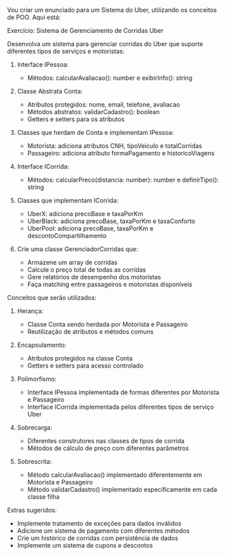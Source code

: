 Vou criar um enunciado para um Sistema do Uber, utilizando os conceitos de POO. Aqui está:

Exercício: Sistema de Gerenciamento de Corridas Uber

Desenvolva um sistema para gerenciar corridas do Uber que suporte diferentes tipos de serviços e motoristas:

1. Interface IPessoa:
   - Métodos: calcularAvaliacao(): number e exibirInfo(): string

2. Classe Abstrata Conta:
   - Atributos protegidos: nome, email, telefone, avaliacao
   - Métodos abstratos: validarCadastro(): boolean
   - Getters e setters para os atributos

3. Classes que herdam de Conta e implementam IPessoa:
   - Motorista: adiciona atributos CNH, tipoVeiculo e totalCorridas
   - Passageiro: adiciona atributo formaPagamento e historicoViagens

4. Interface ICorrida:
   - Métodos: calcularPreco(distancia: number): number e definirTipo(): string

5. Classes que implementam ICorrida:
   - UberX: adiciona precoBase e taxaPorKm
   - UberBlack: adiciona precoBase, taxaPorKm e taxaConforto
   - UberPool: adiciona precoBase, taxaPorKm e descontoCompartilhamento

6. Crie uma classe GerenciadorCorridas que:
   - Armazene um array de corridas
   - Calcule o preço total de todas as corridas
   - Gere relatórios de desempenho dos motoristas
   - Faça matching entre passageiros e motoristas disponíveis

Conceitos que serão utilizados:

1. Herança:
   - Classe Conta sendo herdada por Motorista e Passageiro
   - Reutilização de atributos e métodos comuns

2. Encapsulamento:
   - Atributos protegidos na classe Conta
   - Getters e setters para acesso controlado

3. Polimorfismo:
   - Interface IPessoa implementada de formas diferentes por Motorista e Passageiro
   - Interface ICorrida implementada pelos diferentes tipos de serviço Uber

4. Sobrecarga:
   - Diferentes construtores nas classes de tipos de corrida
   - Métodos de cálculo de preço com diferentes parâmetros

5. Sobrescrita:
   - Método calcularAvaliacao() implementado diferentemente em Motorista e Passageiro
   - Método validarCadastro() implementado especificamente em cada classe filha

Extras sugeridos:
- Implemente tratamento de exceções para dados inválidos
- Adicione um sistema de pagamento com diferentes métodos
- Crie um histórico de corridas com persistência de dados
- Implemente um sistema de cupons e descontos